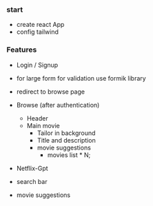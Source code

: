 ### start
 - create react App
 - config tailwind

### Features
 - Login / Signup
 - for large form for validation use formik library
 - redirect to browse page

 - Browse (after authentication)
    - Header
    - Main movie
        - Tailor in background
        - Title and description
        - movie suggestions
            - movies list * N;
        
 - Netflix-Gpt
  - search bar
  - movie suggestions


